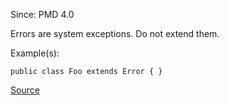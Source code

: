 Since: PMD 4.0

Errors are system exceptions. Do not extend them.

Example(s):
```
public class Foo extends Error { }
```

[Source](https://pmd.github.io/pmd-5.5.4/pmd-java/rules/java/strictexception.html#DoNotExtendJavaLangError)
